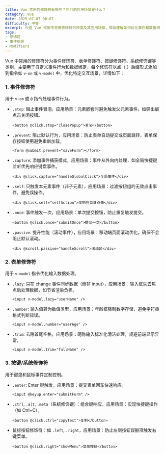```yaml
---
title: Vue 常用的修饰符有哪些？它们的应用场景是什么？
category: Vue
date: 2025-07-07 00:07
difficulty: 中等
excerpt: 介绍 Vue 框架中常用修饰符的种类及其应用场景，帮助理解如何优化事件和数据绑定。
tags:
- 修饰符
- 事件处理
- Modifiers
---
```

Vue 中常用的修饰符分为事件修饰符、表单修饰符、按键修饰符、系统修饰键等类别，主要用于自定义事件行为和数据绑定。每个修饰符以点（.）后缀形式添加到指令如 `v-on` 或 `v-model` 中，优化特定交互场景，详情如下：

### 1. 事件修饰符

用于 `v-on` 或 `@` 指令处理事件行为。  
- `.stop`: 阻止事件冒泡，应用场景：元素嵌套时避免触发父元素事件，如弹出层点击关闭按钮。  
  ``` vue
  <button @click.stop="closePopup">关闭</button>
  ```  
- `.prevent`: 阻止默认行为，应用场景：防止表单自动提交或页面跳转，表单保存按钮使用避免重新加载。  
  ``` vue
  <form @submit.prevent="saveForm"></form>
  ```  
- `.capture`: 添加事件捕获模式，应用场景：事件从外向内处理，如全局快捷键监听优先响应键盘事件。  
  ``` vue
  <div @click.capture="handleGlobalClick">全局事件</div>
  ```  
- `.self`: 只触发本元素事件（非子元素），应用场景：过滤按钮组的无效点击事件，避免误操作。  
  ``` vue
  <div @click.self="selfAction">仅响应自身点击</div>
  ```  
- `.once`: 事件触发一次，应用场景：单次提交按钮，防止重复触发提交。  
  ``` vue
  <button @click.once="submitOnce">提交一次</button>
  ```  
- `.passive`: 提升性能（滚动事件），应用场景：移动端页面滚动优化，确保不会阻止默认滚动。  
  ``` vue
  <div @scroll.passive="handleScroll">滚动区</div>
  ```  

### 2. 表单修饰符

用于 `v-model` 指令优化输入数据处理。  
- `.lazy`: 只在 change 事件同步数据（而非 input），应用场景：输入框失去焦点后处理数据，如节省渲染负担。  
  ``` vue
  <input v-model.lazy="userName" />
  ```  
- `.number`: 输入值转为数值类型，应用场景：年龄框强制数字存储，避免字符串格式判断错误。  
  ``` vue
  <input v-model.number="userAge" />
  ```  
- `.trim`: 去除首尾空格，应用场景：昵称输入标准化清洁处理，规避前端显示异常。  
  ``` vue
  <input v-model.trim="fullName" />
  ```  

### 3. 按键/系统修饰符

用于键盘和鼠标事件定制控制。  
- `.enter`: Enter 键触发，应用场景：提交表单回车快速响应。  
  ``` vue
  <input @keyup.enter="submitForm" />
  ```  
- `.ctrl`, `.alt`, `.meta`（系统修饰键）：组合键响应，应用场景：实现快捷键操作（如 Ctrl+C）。  
  ``` vue
  <button @click.ctrl="copyText">复制</button>
  ```  
- 鼠标按钮修饰符：如 `.left`, `.right`，应用场景：防止左侧按钮误删项触发右键菜单。  
  ``` vue
  <button @click.right="showMenu">菜单按钮</button>
  ```  
